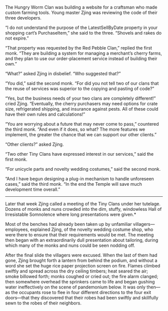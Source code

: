 The Hungry Worm Clan was building a website
for a craftsman who made custom farming tools.
Young master Zjing was reviewing the code
of their three developers.

“I do not understand the purpose of the LatestSellByDate property
in your shopping cart’s PurchaseItem,” she said to the three.
“Shovels and rakes do not expire.”

“That property was requested by the Red Pebble Clan,”
replied the first monk.  “They are building a system for
managing a merchant’s cherry farms, and they plan to use our
order-placement service instead of building their own.”

“What?” asked Zjing in disbelief. “Who suggested that?”

“You did,” said the second monk.  “For did you not
tell two of our clans that the reuse of services
was superior to the copying and pasting of code?”

“Yes, but the business needs of your two clans are
completely different!” cried Zjing.
“Eventually, the cherry purchasers may need options for crate size,
refrigerated shipping, and insurance against pests.
All of these could have their own rules and calculations!”

“You are worrying about a future that may never come to
pass,” countered the third monk.  “And even if it does, so
what?  The more features we implement, the greater the
chance that we can support our other clients.”

“Other clients?” asked Zjing.

“Two other Tiny Clans have expressed interest in our services,”
said the first monk.

“For unicycle parts and novelty wedding costumes,”
said the second monk.

“And I have begun designing a plug-in mechanism to handle
unforeseen cases,” said the third monk.  “In the end the
Temple will save much development time overall.”

----------

Later that week Zjing called a meeting of the Tiny Clans
under her tutelage.  Dozens of monks and nuns crowded
into the dim, stuffy, windowless Hall of Irresistable
Somnolence where long presentations were given.*

Most of the benches had already been taken up by unfamiliar
villagers—employees, explained Zjing, of the novelty
wedding costume shop, who were there to ensure that their
requirements would be met.  The meeting then began with an
extraordinarily dull presentation about tailoring, during
which many of the monks and nuns could be seen nodding off.

After the final slide the villagers were excused.  When the
last of them had gone, Zjing brought forth a lantern from
behind the podium, and without a word she set the huge rice
paper projection screen on fire.  Flames climbed swiftly and
spread across the dry ceiling timbers; heat seared the air;
smoke billowed forth; monks coughed or cried out; the fire
alarm clanged; then somewhere overhead the sprinkers came to
life and began gushing water ineffectively on the scene of
pandemonium below.  It was only then—as the occupants
rose to flee in four different directions to the four exit
doors—that they discovered that their robes had been
swiftly and skillfully sewn to the robes of their neighbors.
